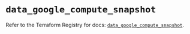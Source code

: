 # `data_google_compute_snapshot`

Refer to the Terraform Registry for docs: [`data_google_compute_snapshot`](https://registry.terraform.io/providers/hashicorp/google/6.34.1/docs/data-sources/compute_snapshot).
